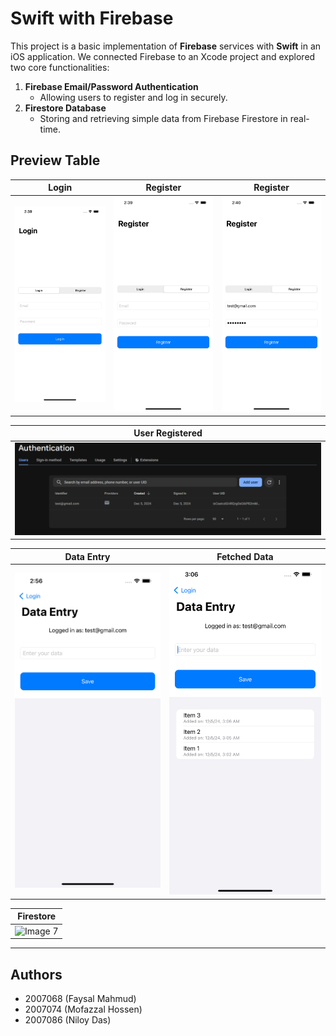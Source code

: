 # Swift with Firebase

This project is a basic implementation of **Firebase** services with **Swift** in an iOS application. We connected Firebase to an Xcode project and explored two core functionalities:

1.  **Firebase Email/Password Authentication**
    -   Allowing users to register and log in securely.
2.  **Firestore Database**
    -   Storing and retrieving simple data from Firebase Firestore in real-time.

## Preview Table

| Login   | Register   | Register   |
|-------------|-------------|-------------|
| ![Image 1](./images/login.png) | ![Image 2](./images/register.png) | ![Image 3](./images/register_name.png) |

| User Registered   |
|-------------|
| ![Image 4](./images/auth.png) |

| Data Entry   | Fetched Data |
|-------------|-------------|
| ![Image 5](./images/data_entry.png) | ![Image 6](./images/data.png) |

| Firestore   |
|-------------|
| ![Image 7](./images/firestor.png) |


----------

## Authors
- 2007068 (Faysal Mahmud)
- 2007074 (Mofazzal Hossen)
- 2007086 (Niloy Das)
